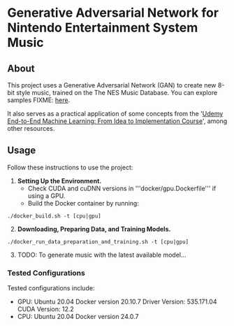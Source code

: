 # Generative Adversarial Network for Nintendo Entertainment System Music

## About

This project uses a Generative Adversarial Network (GAN) to create new 8-bit style music, trained on the The NES Music Database. You can explore samples FIXME: [here](https://colab.research.google.com/github/alyona-chur/nesm-gan/blob/main/gan_for_nes_music_results_0.ipyn).

It also serves as a practical application of some concepts from the '[Udemy End-to-End Machine Learning: From Idea to Implementation Course](https://www.udemy.com/course/sustainable-and-scalable-machine-learning-project-development/)', among other resources.

## Usage

Follow these instructions to use the project:

1. **Setting Up the Environment.**
    - Check CUDA and cuDNN versions in '''docker/gpu.Dockerfile''' if using a GPU.
    - Build the Docker container by running:

```
./docker_build.sh -t [cpu|gpu]
```

2. **Downloading, Preparing Data, and Training Models.**

```
./docker_run_data_preparation_and_training.sh -t [cpu|gpu]
```

3. TODO: To generate music with the latest available model...

### Tested Configurations

Tested configurations include:

- GPU:
    Ubuntu 20.04
    Docker version 20.10.7
    Driver Version: 535.171.04
    CUDA Version: 12.2
- CPU:
    Ubuntu 20.04
    Docker version 24.0.7
